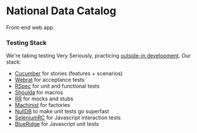 # National Data Catalog

Front-end web app.

### Testing Stack

We're taking testing Very Seriously, practicing [outside-in development](http://dannorth.net/whats-in-a-story). Our stack:

* [Cucumber](http://github.com/aslakhellesoy/cucumber/tree) for stories (features + scenarios)
* [Webrat](http://github.com/brynary/webrat/tree/master) for acceptance tests
* [RSpec](http://wiki.github.com/dchelimsky/rspec) for unit and functional tests
* [Shoulda](http://giantrobots.thoughtbot.com/2009/2/3/speculating-with-shoulda) for macros
* [RR](http://github.com/btakita/rr/tree/master) for mocks and stubs
* [Machinist](http://github.com/notahat/machinist) for factories
* [NullDB](http://github.com/avdi/nulldb/tree/master) to make unit tests go superfast
* [SeleniumRC](http://seleniumhq.org/projects/remote-control/) for Javascript interaction tests
* [BlueRidge](http://github.com/relevance/blue-ridge/tree/master) for Javascript unit tests